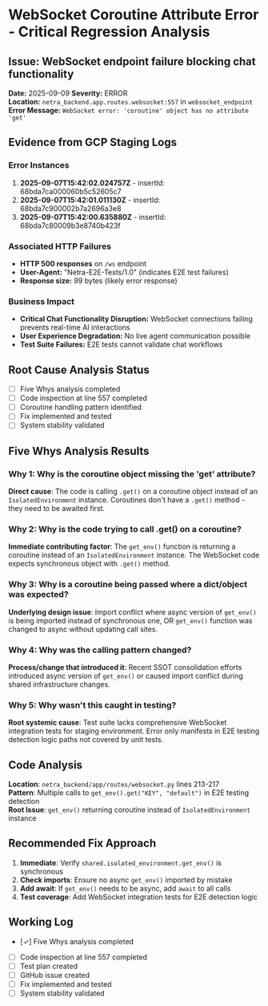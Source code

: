 # WebSocket Coroutine Attribute Error - Critical Regression Analysis
## Issue: WebSocket endpoint failure blocking chat functionality

**Date:** 2025-09-09
**Severity:** ERROR  
**Location:** `netra_backend.app.routes.websocket:557` in `websocket_endpoint`
**Error Message:** `WebSocket error: 'coroutine' object has no attribute 'get'`

## Evidence from GCP Staging Logs

### Error Instances
1. **2025-09-07T15:42:02.024757Z** - insertId: 68bda7ca000060b5c52605c7
2. **2025-09-07T15:42:01.011130Z** - insertId: 68bda7c900002b7a2696a3e8  
3. **2025-09-07T15:42:00.635880Z** - insertId: 68bda7c80009b3e8740b423f

### Associated HTTP Failures  
- **HTTP 500 responses** on `/ws` endpoint
- **User-Agent:** "Netra-E2E-Tests/1.0" (indicates E2E test failures)
- **Response size:** 99 bytes (likely error response)

### Business Impact
- **Critical Chat Functionality Disruption:** WebSocket connections failing prevents real-time AI interactions
- **User Experience Degradation:** No live agent communication possible
- **Test Suite Failures:** E2E tests cannot validate chat workflows

## Root Cause Analysis Status
- [ ] Five Whys analysis completed
- [ ] Code inspection at line 557 completed  
- [ ] Coroutine handling pattern identified
- [ ] Fix implemented and tested
- [ ] System stability validated

## Five Whys Analysis Results

### Why 1: Why is the coroutine object missing the 'get' attribute?
**Direct cause**: The code is calling `.get()` on a coroutine object instead of an `IsolatedEnvironment` instance. Coroutines don't have a `.get()` method - they need to be awaited first.

### Why 2: Why is the code trying to call .get() on a coroutine?
**Immediate contributing factor**: The `get_env()` function is returning a coroutine instead of an `IsolatedEnvironment` instance. The WebSocket code expects synchronous object with `.get()` method.

### Why 3: Why is a coroutine being passed where a dict/object was expected?
**Underlying design issue**: Import conflict where async version of `get_env()` is being imported instead of synchronous one, OR `get_env()` function was changed to async without updating call sites.

### Why 4: Why was the calling pattern changed?
**Process/change that introduced it**: Recent SSOT consolidation efforts introduced async version of `get_env()` or caused import conflict during shared infrastructure changes.

### Why 5: Why wasn't this caught in testing?
**Root systemic cause**: Test suite lacks comprehensive WebSocket integration tests for staging environment. Error only manifests in E2E testing detection logic paths not covered by unit tests.

## Code Analysis
**Location**: `netra_backend/app/routes/websocket.py` lines 213-217  
**Pattern**: Multiple calls to `get_env().get("KEY", "default")` in E2E testing detection  
**Root Issue**: `get_env()` returning coroutine instead of `IsolatedEnvironment` instance

## Recommended Fix Approach
1. **Immediate**: Verify `shared.isolated_environment.get_env()` is synchronous
2. **Check imports**: Ensure no async `get_env()` imported by mistake  
3. **Add await**: If `get_env()` needs to be async, add `await` to all calls
4. **Test coverage**: Add WebSocket integration tests for E2E detection logic

## Working Log
- [✓] Five Whys analysis completed
- [ ] Code inspection at line 557 completed  
- [ ] Test plan created
- [ ] GitHub issue created
- [ ] Fix implemented and tested
- [ ] System stability validated